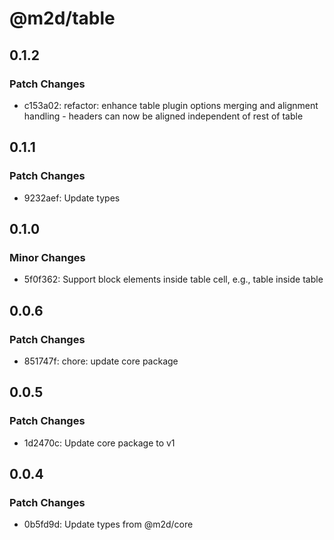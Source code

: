 # @m2d/table

## 0.1.2

### Patch Changes

- c153a02: refactor: enhance table plugin options merging and alignment handling - headers can now be aligned independent of rest of table

## 0.1.1

### Patch Changes

- 9232aef: Update types

## 0.1.0

### Minor Changes

- 5f0f362: Support block elements inside table cell, e.g., table inside table

## 0.0.6

### Patch Changes

- 851747f: chore: update core package

## 0.0.5

### Patch Changes

- 1d2470c: Update core package to v1

## 0.0.4

### Patch Changes

- 0b5fd9d: Update types from @m2d/core
